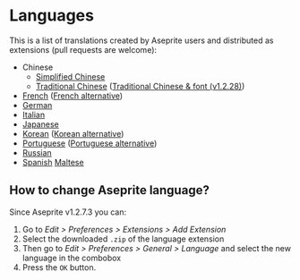 # Languages

This is a list of translations created by Aseprite users and
distributed as extensions (pull requests are welcome):

* Chinese
  * [Simplified Chinese](https://steamcommunity.com/sharedfiles/filedetails/?id=1333477949)
  * [Traditional Chinese](https://github.com/chongx1an/aseprite-TraditionalChineseExtension) ([Traditional Chinese & font (v1.2.28)](https://github.com/SiderealArt/Aseprite-Traditional-Chinese-Translation))
* [French](https://github.com/realBoubli/Aseprite-French-Translation) ([French alternative](https://github.com/farvardin/aseprite_french))
* [German](https://github.com/dotheflopboy/Aseprite-German-Translation)
* [Italian](https://github.com/FabianoIlCapo/aseprite_italian)
* [Japanese](http://wikiwiki.jp/aseprite/?%C6%FC%CB%DC%B8%EC%B2%BD%A5%D5%A5%A1%A5%A4%A5%EB%A4%CE%A5%C0%A5%A6%A5%F3%A5%ED%A1%BC%A5%C9)
* [Korean](https://imbada.github.io/Aseprite-Korean/) ([Korean alternative](http://eternalworld.tistory.com/531))
* [Portuguese](https://github.com/puddiCria/aseprite-pt-br) ([Portuguese alternative](https://github.com/Inky1003/aseprite-em-portugues))
* [Russian](https://github.com/lufog/aseprite-language-russian)
* [Spanish](https://github.com/raxdraws/aseprite-spanish)
  [Maltese](https://github.com/DimensionalSpace/Maltese-Aseprite)
## How to change Aseprite language?

Since Aseprite v1.2.7.3 you can:

1. Go to *Edit > Preferences > Extensions > Add Extension*
2. Select the downloaded `.zip` of the language extension
3. Then go to *Edit > Preferences > General > Language* and select the
   new language in the combobox
4. Press the `OK` button.
